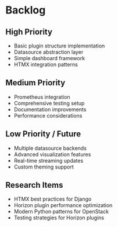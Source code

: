 # Backlog

## High Priority
- Basic plugin structure implementation
- Datasource abstraction layer
- Simple dashboard framework
- HTMX integration patterns

## Medium Priority
- Prometheus integration
- Comprehensive testing setup
- Documentation improvements
- Performance considerations

## Low Priority / Future
- Multiple datasource backends
- Advanced visualization features
- Real-time streaming updates
- Custom theming support

## Research Items
- HTMX best practices for Django
- Horizon plugin performance optimization
- Modern Python patterns for OpenStack
- Testing strategies for Horizon plugins
